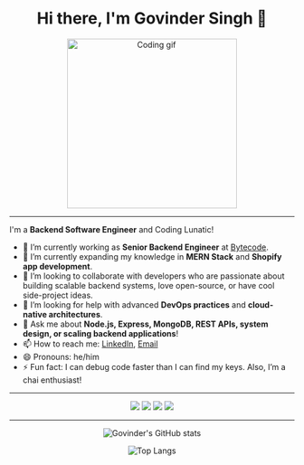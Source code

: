 <div align="center">
    <h1>Hi there, I'm Govinder Singh 👋</h1>
</div>

<p align="center">
  <img src="https://media.giphy.com/media/13HgwGsXF0aiGY/giphy.gif" width="300" alt="Coding gif"/>
</p>

---

I'm a **Backend Software Engineer** and Coding Lunatic!

- 🔭 I’m currently working as **Senior Backend Engineer** at [Bytecode](https://www.bytecodetechnologies.in/).
- 🌱 I’m currently expanding my knowledge in **MERN Stack** and **Shopify app development**.
- 👯 I’m looking to collaborate with developers who are passionate about building scalable backend systems, love open-source, or have cool side-project ideas.
- 🤔 I’m looking for help with advanced **DevOps practices** and **cloud-native architectures**.
- 💬 Ask me about **Node.js, Express, MongoDB, REST APIs, system design, or scaling backend applications**!
- 📫 How to reach me: [LinkedIn](https://www.linkedin.com/in/govindersingh/), [Email](mailto:govindersingh05@gmail.com)
- 😄 Pronouns: he/him
- ⚡ Fun fact: I can debug code faster than I can find my keys. Also, I’m a chai enthusiast!

---

<p align="center">
  <a href="https://www.linkedin.com/in/govindersingh/"><img src="https://img.shields.io/badge/-LinkedIn-blue?style=flat&logo=linkedin"></a>
  <a href="mailto:govind.singh@example.com"><img src="https://img.shields.io/badge/-Email-red?style=flat&logo=gmail"></a>
  <a href="https://leetcode.com/govindersingh/"><img src="https://img.shields.io/badge/-LeetCode-FFA116?style=flat&logo=leetcode&logoColor=black"></a>
  <a href="https://twitter.com/govindersingh"><img src="https://img.shields.io/badge/-Twitter-1DA1F2?style=flat&logo=twitter"></a>
</p>

---

<!-- Optional: GitHub Stats Card -->
<p align="center">
  <img src="https://github-readme-stats.vercel.app/api?username=govindersingh&show_icons=true&hide_border=true&theme=radical" alt="Govinder's GitHub stats" />
</p>

<!-- Optional: Top Languages Card -->
<p align="center">
  <img src="https://github-readme-stats.vercel.app/api/top-langs/?username=govindersingh&layout=compact&hide_border=true&theme=radical" alt="Top Langs" />
</p>
